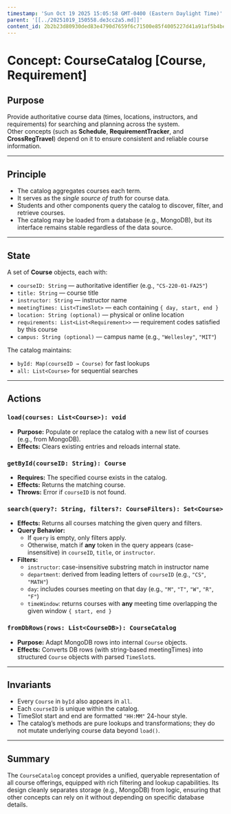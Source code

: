 ```yaml
---
timestamp: 'Sun Oct 19 2025 15:05:58 GMT-0400 (Eastern Daylight Time)'
parent: '[[../20251019_150558.de3cc2a5.md]]'
content_id: 2b2b23d80930ded83e4790d7659f6c71500e85f4005227d41a91af5b4be38f23
---
```


# Concept: CourseCatalog \[Course, Requirement]

## Purpose

Provide authoritative course data (times, locations, instructors, and requirements) for searching and planning across the system.\
Other concepts (such as **Schedule**, **RequirementTracker**, and **CrossRegTravel**) depend on it to ensure consistent and reliable course information.

***

## Principle

* The catalog aggregates courses each term.
* It serves as the *single source of truth* for course data.
* Students and other components query the catalog to discover, filter, and retrieve courses.
* The catalog may be loaded from a database (e.g., MongoDB), but its interface remains stable regardless of the data source.

***

## State

A set of **Course** objects, each with:

* `courseID: String` — authoritative identifier (e.g., `"CS-220-01-FA25"`)
* `title: String` — course title
* `instructor: String` — instructor name
* `meetingTimes: List<TimeSlot>` — each containing `{ day, start, end }`
* `location: String (optional)` — physical or online location
* `requirements: List<List<Requirement>>` — requirement codes satisfied by this course
* `campus: String (optional)` — campus name (e.g., `"Wellesley"`, `"MIT"`)

The catalog maintains:

* `byId: Map(courseID → Course)` for fast lookups
* `all: List<Course>` for sequential searches

***

## Actions

### `load(courses: List<Course>): void`

* **Purpose:** Populate or replace the catalog with a new list of courses (e.g., from MongoDB).
* **Effects:** Clears existing entries and reloads internal state.

### `getById(courseID: String): Course`

* **Requires:** The specified course exists in the catalog.
* **Effects:** Returns the matching course.
* **Throws:** Error if `courseID` is not found.

### `search(query?: String, filters?: CourseFilters): Set<Course>`

* **Effects:** Returns all courses matching the given query and filters.
* **Query Behavior:**
  * If `query` is empty, only filters apply.
  * Otherwise, match if **any** token in the query appears (case-insensitive) in `courseID`, `title`, or `instructor`.
* **Filters:**
  * `instructor`: case-insensitive substring match in instructor name
  * `department`: derived from leading letters of `courseID` (e.g., `"CS"`, `"MATH"`)
  * `day`: includes courses meeting on that day (e.g., `"M"`, `"T"`, `"W"`, `"R"`, `"F"`)
  * `timeWindow`: returns courses with **any** meeting time overlapping the given window `{ start, end }`

### `fromDbRows(rows: List<CourseDB>): CourseCatalog`

* **Purpose:** Adapt MongoDB rows into internal `Course` objects.
* **Effects:** Converts DB rows (with string-based meetingTimes) into structured `Course` objects with parsed `TimeSlot`s.

***

## Invariants

* Every `Course` in `byId` also appears in `all`.
* Each `courseID` is unique within the catalog.
* TimeSlot start and end are formatted `"HH:MM"` 24-hour style.
* The catalog’s methods are pure lookups and transformations; they do not mutate underlying course data beyond `load()`.

***

## Summary

The `CourseCatalog` concept provides a unified, queryable representation of all course offerings, equipped with rich filtering and lookup capabilities. Its design cleanly separates storage (e.g., MongoDB) from logic, ensuring that other concepts can rely on it without depending on specific database details.
